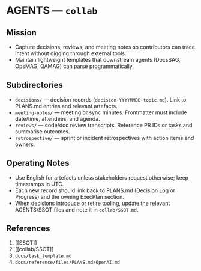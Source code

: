 # AGENTS — `collab`

## Mission
- Capture decisions, reviews, and meeting notes so contributors can trace intent without digging through external tools.
- Maintain lightweight templates that downstream agents (DocsSAG, OpsMAG, QAMAG) can parse programmatically.

## Subdirectories
- `decisions/` — decision records (`decision-YYYYMMDD-topic.md`). Link to PLANS.md entries and relevant artefacts.
- `meeting-notes/` — meeting or sync minutes. Frontmatter must include date/time, attendees, and agenda.
- `reviews/` — code/doc review transcripts. Reference PR IDs or tasks and summarise outcomes.
- `retrospective/` — sprint or incident retrospectives with action items and owners.

## Operating Notes
- Use English for artefacts unless stakeholders request otherwise; keep timestamps in UTC.
- Each new record should link back to PLANS.md (Decision Log or Progress) and the owning ExecPlan section.
- When decisions introduce or retire tooling, update the relevant AGENTS/SSOT files and note it in `collab/SSOT.md`.

## References
1. [[SSOT]]
2. [[collab/SSOT]]
3. `docs/task_template.md`
4. `docs/reference/files/PLANS.md/OpenAI.md`
